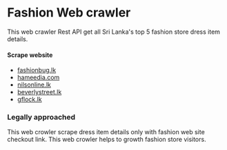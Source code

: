 
<h1>Fashion Web crawler</h1> 

<p>This web crawler Rest API get all Sri Lanka's top 5 fashion store dress item details.</p>

<h4>Scrape website</h4>
<ul>
<li><a href="https://fashionbug.lk">fashionbug.lk</a></li>
<li><a href="https://hameedia.com/">hameedia.com</a></li>
<li><a href="https://www.nilsonline.lk">nilsonline.lk</a></li>
<li><a href="https://www.beverlystreet.lk">beverlystreet.lk</a></li>
<li><a href="https://gflock.lk/">gflock.lk</a></li>
</ul>

<h3>Legally approached</h3>
<p>This web crowler scrape dress item details only with fashion web site checkout link. 
This web crowler helps to growth fashion store visitors.</p>


